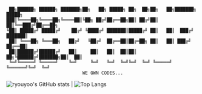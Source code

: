 
```
 ██╗██████╗ ██████╗ ███████╗██╗   ██╗ █████╗ ██╗  ██╗██╗   ██╗███████╗ █████╗ 
███║╚════██╗╚════██╗╚════██║╚██╗ ██╔╝██╔══██╗██║ ██╔╝██║   ██║╚══███╔╝██╔══██╗
╚██║ █████╔╝ █████╔╝    ██╔╝ ╚████╔╝ ███████║█████╔╝ ██║   ██║  ███╔╝ ███████║
 ██║ ╚═══██╗ ╚═══██╗   ██╔╝   ╚██╔╝  ██╔══██║██╔═██╗ ██║   ██║ ███╔╝  ██╔══██║
 ██║██████╔╝██████╔╝   ██║     ██║   ██║  ██║██║  ██╗╚██████╔╝███████╗██║  ██║
 ╚═╝╚═════╝ ╚═════╝    ╚═╝     ╚═╝   ╚═╝  ╚═╝╚═╝  ╚═╝ ╚═════╝ ╚══════╝╚═╝  ╚═╝ 
                            WE OWN CODES...
```


![ryouyoo's GitHub stats](https://github-readme-stats.vercel.app/api?username=ryouyoo&theme=dark) | ![Top Langs](https://github-readme-stats.vercel.app/api/top-langs/?username=ryouyoo&theme=dark)
